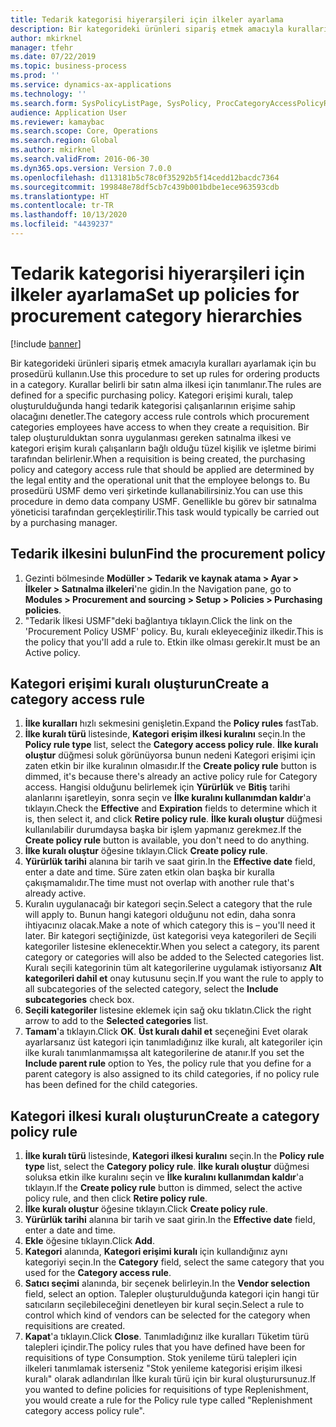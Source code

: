 ```yaml
---
title: Tedarik kategorisi hiyerarşileri için ilkeler ayarlama
description: Bir kategorideki ürünleri sipariş etmek amacıyla kuralları ayarlamak için bu prosedürü kullanın.
author: mkirknel
manager: tfehr
ms.date: 07/22/2019
ms.topic: business-process
ms.prod: ''
ms.service: dynamics-ax-applications
ms.technology: ''
ms.search.form: SysPolicyListPage, SysPolicy, ProcCategoryAccessPolicyRule, ProcCategoryPolicyRule, EcoResCategorySingleLookup
audience: Application User
ms.reviewer: kamaybac
ms.search.scope: Core, Operations
ms.search.region: Global
ms.author: mkirknel
ms.search.validFrom: 2016-06-30
ms.dyn365.ops.version: Version 7.0.0
ms.openlocfilehash: d113181b5c78c0f35292b5f14cedd12bacdc7364
ms.sourcegitcommit: 199848e78df5cb7c439b001bdbe1ece963593cdb
ms.translationtype: HT
ms.contentlocale: tr-TR
ms.lasthandoff: 10/13/2020
ms.locfileid: "4439237"
---
```

# <a name="set-up-policies-for-procurement-category-hierarchies"></a><span data-ttu-id="c177c-103">Tedarik kategorisi hiyerarşileri için ilkeler ayarlama</span><span class="sxs-lookup"><span data-stu-id="c177c-103">Set up policies for procurement category hierarchies</span></span>

[!include [banner](../../includes/banner.md)]

<span data-ttu-id="c177c-104">Bir kategorideki ürünleri sipariş etmek amacıyla kuralları ayarlamak için bu prosedürü kullanın.</span><span class="sxs-lookup"><span data-stu-id="c177c-104">Use this procedure to set up rules for ordering products in a category.</span></span> <span data-ttu-id="c177c-105">Kurallar belirli bir satın alma ilkesi için tanımlanır.</span><span class="sxs-lookup"><span data-stu-id="c177c-105">The rules are defined for a specific purchasing policy.</span></span> <span data-ttu-id="c177c-106">Kategori erişimi kuralı, talep oluşturulduğunda hangi tedarik kategorisi çalışanlarının erişime sahip olacağını denetler.</span><span class="sxs-lookup"><span data-stu-id="c177c-106">The category access rule controls which procurement categories employees have access to when they create a requisition.</span></span> <span data-ttu-id="c177c-107">Bir talep oluşturulduktan sonra uygulanması gereken satınalma ilkesi ve kategori erişim kuralı çalışanların bağlı olduğu tüzel kişilik ve işletme birimi tarafından belirlenir.</span><span class="sxs-lookup"><span data-stu-id="c177c-107">When a requisition is being created, the purchasing policy and category access rule that should be applied are determined by the legal entity and the operational unit that the employee belongs to.</span></span> <span data-ttu-id="c177c-108">Bu prosedürü USMF demo veri şirketinde kullanabilirsiniz.</span><span class="sxs-lookup"><span data-stu-id="c177c-108">You can use this procedure in demo data company USMF.</span></span> <span data-ttu-id="c177c-109">Genellikle bu görev bir satınalma yöneticisi tarafından gerçekleştirilir.</span><span class="sxs-lookup"><span data-stu-id="c177c-109">This task would typically be carried out by a purchasing manager.</span></span>


## <a name="find-the-procurement-policy"></a><span data-ttu-id="c177c-110">Tedarik ilkesini bulun</span><span class="sxs-lookup"><span data-stu-id="c177c-110">Find the procurement policy</span></span>
1. <span data-ttu-id="c177c-111">Gezinti bölmesinde **Modüller > Tedarik ve kaynak atama > Ayar > İlkeler > Satınalma ilkeleri**'ne gidin.</span><span class="sxs-lookup"><span data-stu-id="c177c-111">In the Navigation pane, go to **Modules > Procurement and sourcing > Setup > Policies > Purchasing policies**.</span></span>
2. <span data-ttu-id="c177c-112">"Tedarik İlkesi USMF"deki bağlantıya tıklayın.</span><span class="sxs-lookup"><span data-stu-id="c177c-112">Click the link on the 'Procurement Policy USMF' policy.</span></span> <span data-ttu-id="c177c-113">Bu, kuralı ekleyeceğiniz ilkedir.</span><span class="sxs-lookup"><span data-stu-id="c177c-113">This is the policy that you'll add a rule to.</span></span> <span data-ttu-id="c177c-114">Etkin ilke olması gerekir.</span><span class="sxs-lookup"><span data-stu-id="c177c-114">It must be an Active policy.</span></span>  

## <a name="create-a-category-access-rule"></a><span data-ttu-id="c177c-115">Kategori erişimi kuralı oluşturun</span><span class="sxs-lookup"><span data-stu-id="c177c-115">Create a category access rule</span></span>
1. <span data-ttu-id="c177c-116">**İlke kuralları** hızlı sekmesini genişletin.</span><span class="sxs-lookup"><span data-stu-id="c177c-116">Expand the **Policy rules** fastTab.</span></span>
2. <span data-ttu-id="c177c-117">**İlke kuralı türü** listesinde, **Kategori erişim ilkesi kuralını** seçin.</span><span class="sxs-lookup"><span data-stu-id="c177c-117">In the **Policy rule type** list, select the **Category access policy rule**.</span></span> <span data-ttu-id="c177c-118">**İlke kuralı oluştur** düğmesi soluk görünüyorsa bunun nedeni Kategori erişimi için zaten etkin bir ilke kuralının olmasıdır.</span><span class="sxs-lookup"><span data-stu-id="c177c-118">If the **Create policy rule** button is dimmed, it's because there's already an active policy rule for Category access.</span></span> <span data-ttu-id="c177c-119">Hangisi olduğunu belirlemek için **Yürürlük** ve **Bitiş** tarihi alanlarını işaretleyin, sonra seçin ve **İlke kuralını kullanımdan kaldır**'a tıklayın.</span><span class="sxs-lookup"><span data-stu-id="c177c-119">Check the **Effective** and **Expiration** fields to determine which it is, then select it, and click **Retire policy rule**.</span></span> <span data-ttu-id="c177c-120">**İlke kuralı oluştur** düğmesi kullanılabilir durumdaysa başka bir işlem yapmanız gerekmez.</span><span class="sxs-lookup"><span data-stu-id="c177c-120">If the **Create policy rule** button is available, you don't need to do anything.</span></span>  
3. <span data-ttu-id="c177c-121">**İlke kuralı oluştur** öğesine tıklayın.</span><span class="sxs-lookup"><span data-stu-id="c177c-121">Click **Create policy rule**.</span></span>
4. <span data-ttu-id="c177c-122">**Yürürlük tarihi** alanına bir tarih ve saat girin.</span><span class="sxs-lookup"><span data-stu-id="c177c-122">In the **Effective date** field, enter a date and time.</span></span> <span data-ttu-id="c177c-123">Süre zaten etkin olan başka bir kuralla çakışmamalıdır.</span><span class="sxs-lookup"><span data-stu-id="c177c-123">The time must not overlap with another rule that's already active.</span></span>  
5. <span data-ttu-id="c177c-124">Kuralın uygulanacağı bir kategori seçin.</span><span class="sxs-lookup"><span data-stu-id="c177c-124">Select a category that the rule will apply to.</span></span> <span data-ttu-id="c177c-125">Bunun hangi kategori olduğunu not edin, daha sonra ihtiyacınız olacak.</span><span class="sxs-lookup"><span data-stu-id="c177c-125">Make a note of which category this is – you'll need it later.</span></span> <span data-ttu-id="c177c-126">Bir kategori seçtiğinizde, üst kategorisi veya kategorileri de Seçili kategoriler listesine eklenecektir.</span><span class="sxs-lookup"><span data-stu-id="c177c-126">When you select a category, its parent category or categories will also be added to the Selected categories list.</span></span> <span data-ttu-id="c177c-127">Kuralı seçili kategorinin tüm alt kategorilerine uygulamak istiyorsanız **Alt kategorileri dahil et** onay kutusunu seçin.</span><span class="sxs-lookup"><span data-stu-id="c177c-127">If you want the rule to apply to all subcategories of the selected category, select the **Include subcategories** check box.</span></span>
6. <span data-ttu-id="c177c-128">**Seçili kategoriler** listesine eklemek için sağ oku tıklatın.</span><span class="sxs-lookup"><span data-stu-id="c177c-128">Click the right arrow to add to the **Selected categories** list.</span></span>  
4. <span data-ttu-id="c177c-129">**Tamam**'a tıklayın.</span><span class="sxs-lookup"><span data-stu-id="c177c-129">Click **OK**.</span></span> <span data-ttu-id="c177c-130">**Üst kuralı dahil et** seçeneğini Evet olarak ayarlarsanız üst kategori için tanımladığınız ilke kuralı, alt kategoriler için ilke kuralı tanımlanmamışsa alt kategorilerine de atanır.</span><span class="sxs-lookup"><span data-stu-id="c177c-130">If you set the **Include parent rule** option to Yes, the policy rule that you define for a parent category is also assigned to its child categories, if no policy rule has been defined for the child categories.</span></span>

## <a name="create-a-category-policy-rule"></a><span data-ttu-id="c177c-131">Kategori ilkesi kuralı oluşturun</span><span class="sxs-lookup"><span data-stu-id="c177c-131">Create a category policy rule</span></span>
1. <span data-ttu-id="c177c-132">**İlke kuralı türü** listesinde, **Kategori ilkesi kuralını** seçin.</span><span class="sxs-lookup"><span data-stu-id="c177c-132">In the **Policy rule type** list, select the **Category policy rule**.</span></span> <span data-ttu-id="c177c-133">**İlke kuralı oluştur** düğmesi soluksa etkin ilke kuralını seçin ve **İlke kuralını kullanımdan kaldır**'a tıklayın.</span><span class="sxs-lookup"><span data-stu-id="c177c-133">If the **Create policy rule** button is dimmed, select the active policy rule, and then click **Retire policy rule**.</span></span>  
2. <span data-ttu-id="c177c-134">**İlke kuralı oluştur** öğesine tıklayın.</span><span class="sxs-lookup"><span data-stu-id="c177c-134">Click **Create policy rule**.</span></span>
3. <span data-ttu-id="c177c-135">**Yürürlük tarihi** alanına bir tarih ve saat girin.</span><span class="sxs-lookup"><span data-stu-id="c177c-135">In the **Effective date** field, enter a date and time.</span></span>
4. <span data-ttu-id="c177c-136">**Ekle** öğesine tıklayın.</span><span class="sxs-lookup"><span data-stu-id="c177c-136">Click **Add**.</span></span>
5. <span data-ttu-id="c177c-137">**Kategori** alanında, **Kategori erişimi kuralı** için kullandığınız aynı kategoriyi seçin.</span><span class="sxs-lookup"><span data-stu-id="c177c-137">In the **Category** field, select the same category that you used for the **Category access rule**.</span></span>
6. <span data-ttu-id="c177c-138">**Satıcı seçimi** alanında, bir seçenek belirleyin.</span><span class="sxs-lookup"><span data-stu-id="c177c-138">In the **Vendor selection** field, select an option.</span></span> <span data-ttu-id="c177c-139">Talepler oluşturulduğunda kategori için hangi tür satıcıların seçilebileceğini denetleyen bir kural seçin.</span><span class="sxs-lookup"><span data-stu-id="c177c-139">Select a rule to control which kind of vendors can be selected for the category when requisitions are created.</span></span>  
7. <span data-ttu-id="c177c-140">**Kapat**'a tıklayın.</span><span class="sxs-lookup"><span data-stu-id="c177c-140">Click **Close**.</span></span> <span data-ttu-id="c177c-141">Tanımladığınız ilke kuralları Tüketim türü talepleri içindir.</span><span class="sxs-lookup"><span data-stu-id="c177c-141">The policy rules that you have defined have been for requisitions of type Consumption.</span></span> <span data-ttu-id="c177c-142">Stok yenileme türü talepleri için ilkeleri tanımlamak isterseniz "Stok yenileme kategorisi erişim ilkesi kuralı" olarak adlandırılan İlke kuralı türü için bir kural oluşturursunuz.</span><span class="sxs-lookup"><span data-stu-id="c177c-142">If you wanted to define policies for requisitions of type Replenishment, you would create a rule for the Policy rule type called "Replenishment category access policy rule".</span></span>  

